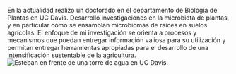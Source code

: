 En la actualidad realizo un doctorado en el departamento de Biología de Plantas en UC Davis. Desarrollo investigaciones en la microbiota de plantas, y en particular cómo se ensamblan microbiomas de raíces en suelos agrícolas. El enfoque de mi investigación se orienta a procesos y mecanismos que puedan entregar información valiosa para su utilización y permitan entregar herramientas apropiadas para el desarrollo de una intensificación sustentable de la agricultura.  
![Esteban en frente de una torre de agua en UC Davis.](/img/frontpicture.png)